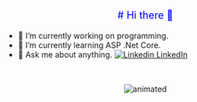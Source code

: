 
<p align="center" style="color:blue;font-size:18px;">
#  Hi there 👋
 
</p>


- 🔭 I’m currently working on programming.                                                                                               
- 🌱 I’m currently learning ASP .Net Core.                                                                  
- 💬 Ask me about anything.
 [![Linkedin](https://i.stack.imgur.com/gVE0j.png) LinkedIn](https://www.linkedin.com/in/songul-bayer/)


&nbsp;
<p align="center">
 <img src="https://user-images.githubusercontent.com/63016233/159158595-6396e478-11f1-4561-9dd0-dc831d4042eb.gif" alt="animated" />
</p>
